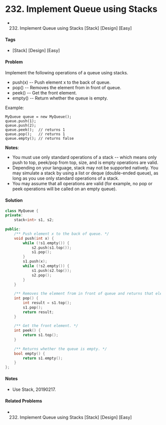 # 232. Implement Queue using Stacks
- 232. Implement Queue using Stacks [Stack] [Design] [Easy]

#### Tags
- [Stack] [Design] [Easy]

#### Problem
Implement the following operations of a queue using stacks.

- push(x) -- Push element x to the back of queue.
- pop() -- Removes the element from in front of queue.
- peek() -- Get the front element.
- empty() -- Return whether the queue is empty.

Example:

    MyQueue queue = new MyQueue();
    queue.push(1);
    queue.push(2);  
    queue.peek();  // returns 1
    queue.pop();   // returns 1
    queue.empty(); // returns false

**Notes**:

- You must use only standard operations of a stack -- which means only push to top, peek/pop from top, size, and is empty operations are valid.
- Depending on your language, stack may not be supported natively. You may simulate a stack by using a list or deque (double-ended queue), as long as you use only standard operations of a stack.
- You may assume that all operations are valid (for example, no pop or peek operations will be called on an empty queue).

#### Solution
``` C++
class MyQueue {
private:
    stack<int> s1, s2;
    
public:
    /** Push element x to the back of queue. */
    void push(int x) {
        while (!s1.empty()) {
            s2.push(s1.top());
            s1.pop();
        }
        s1.push(x);
        while (!s2.empty()) {
            s1.push(s2.top());
            s2.pop();
        }
    }
    
    /** Removes the element from in front of queue and returns that element. */
    int pop() {
        int result = s1.top();
        s1.pop();
        return result;
    }
    
    /** Get the front element. */
    int peek() {
        return s1.top();
    }
    
    /** Returns whether the queue is empty. */
    bool empty() {
        return s1.empty();
    }
};
```

#### Notes
- Use Stack, 20190217.

#### Related Problems
- 232. Implement Queue using Stacks [Stack] [Design] [Easy]
